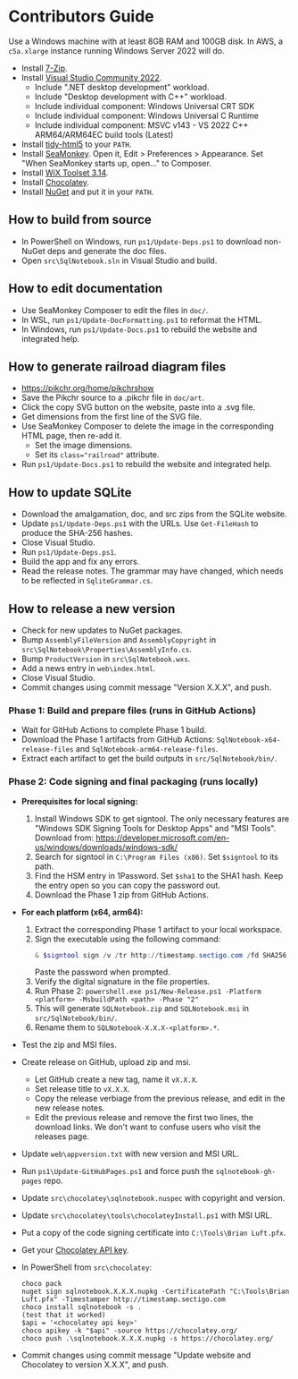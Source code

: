 # Contributors Guide

Use a Windows machine with at least 8GB RAM and 100GB disk.
In AWS, a `c5a.xlarge` instance running Windows Server 2022 will do.

- Install [7-Zip](https://www.7-zip.org/).
- Install [Visual Studio Community 2022](https://visualstudio.microsoft.com/vs/).
    - Include ".NET desktop development" workload.
    - Include "Desktop development with C++" workload.
    - Include individual component: Windows Universal CRT SDK
    - Include individual component: Windows Universal C Runtime
    - Include individual component: MSVC v143 - VS 2022 C++ ARM64/ARM64EC build tools (Latest)
- Install [tidy-html5](https://github.com/htacg/tidy-html5) to your `PATH`.
- Install [SeaMonkey](https://www.seamonkey-project.org/releases/). Open it, Edit > Preferences > Appearance. Set "When SeaMonkey starts up, open..." to Composer.
- Install [WiX Toolset 3.14](https://github.com/wixtoolset/wix3/releases).
- Install [Chocolatey](https://chocolatey.org/install).
- Install [NuGet](https://www.nuget.org/downloads) and put it in your `PATH`.

## How to build from source

- In PowerShell on Windows, run `ps1/Update-Deps.ps1` to download non-NuGet deps and generate the doc files.
- Open `src\SqlNotebook.sln` in Visual Studio and build.

## How to edit documentation

- Use SeaMonkey Composer to edit the files in `doc/`.
- In WSL, run `ps1/Update-DocFormatting.ps1` to reformat the HTML.
- In Windows, run `ps1/Update-Docs.ps1` to rebuild the website and integrated help.

## How to generate railroad diagram files

- https://pikchr.org/home/pikchrshow
- Save the Pikchr source to a .pikchr file in `doc/art`.
- Click the copy SVG button on the website, paste into a .svg file.
- Get dimensions from the first line of the SVG file.
- Use SeaMonkey Composer to delete the image in the corresponding HTML page, then re-add it.
    - Set the image dimensions.
    - Set its `class="railroad"` attribute.
- Run `ps1/Update-Docs.ps1` to rebuild the website and integrated help.

## How to update SQLite

- Download the amalgamation, doc, and src zips from the SQLite website.
- Update `ps1/Update-Deps.ps1` with the URLs. Use `Get-FileHash` to produce the SHA-256 hashes.
- Close Visual Studio.
- Run `ps1/Update-Deps.ps1`.
- Build the app and fix any errors.
- Read the release notes. The grammar may have changed, which needs to be reflected in `SqliteGrammar.cs`.

## How to release a new version

- Check for new updates to NuGet packages.
- Bump `AssemblyFileVersion` and `AssemblyCopyright` in `src\SqlNotebook\Properties\AssemblyInfo.cs`.
- Bump `ProductVersion` in `src\SqlNotebook.wxs`.
- Add a news entry in `web\index.html`.
- Close Visual Studio.
- Commit changes using commit message "Version X.X.X", and push.

### Phase 1: Build and prepare files (runs in GitHub Actions)
- Wait for GitHub Actions to complete Phase 1 build.
- Download the Phase 1 artifacts from GitHub Actions: `SqlNotebook-x64-release-files` and `SqlNotebook-arm64-release-files`.
- Extract each artifact to get the build outputs in `src/SqlNotebook/bin/`.

### Phase 2: Code signing and final packaging (runs locally)
- **Prerequisites for local signing:**
  1. Install Windows SDK to get signtool. The only necessary features are "Windows SDK Signing Tools for Desktop Apps" and "MSI Tools". Download from: https://developer.microsoft.com/en-us/windows/downloads/windows-sdk/
  2. Search for signtool in `C:\Program Files (x86)`. Set `$signtool` to its path.
  3. Find the HSM entry in 1Password. Set `$sha1` to the SHA1 hash. Keep the entry open so you can copy the password out.
  4. Download the Phase 1 zip from GitHub Actions.

- **For each platform (x64, arm64):**
  1. Extract the corresponding Phase 1 artifact to your local workspace.
  2. Sign the executable using the following command:
     ```powershell
     & $signtool sign /v /tr http://timestamp.sectigo.com /fd SHA256 /td SHA256 /sha1 $sha1 SqlNotebook.exe
     ```
     Paste the password when prompted.
  3. Verify the digital signature in the file properties.
  4. Run Phase 2: `powershell.exe ps1/New-Release.ps1 -Platform <platform> -MsbuildPath <path> -Phase "2"`
  5. This will generate `SQLNotebook.zip` and `SQLNotebook.msi` in `src/SqlNotebook/bin/`.
  6. Rename them to `SQLNotebook-X.X.X-<platform>.*`.

- Test the zip and MSI files.
- Create release on GitHub, upload zip and msi.
    - Let GitHub create a new tag, name it `vX.X.X`.
    - Set release title to `vX.X.X`.
    - Copy the release verbiage from the previous release, and edit in the new release notes.
    - Edit the previous release and remove the first two lines, the download links. We don't want to confuse users who visit the releases page.
- Update `web\appversion.txt` with new version and MSI URL.
- Run `ps1\Update-GitHubPages.ps1` and force push the `sqlnotebook-gh-pages` repo.
- Update `src\chocolatey\sqlnotebook.nuspec` with copyright and version.
- Update `src\chocolatey\tools\chocolateyInstall.ps1` with MSI URL.
- Put a copy of the code signing certificate into `C:\Tools\Brian Luft.pfx`.
- Get your [Chocolatey API key](https://community.chocolatey.org/account).
- In PowerShell from `src\chocolatey`:
    ```
    choco pack
    nuget sign sqlnotebook.X.X.X.nupkg -CertificatePath "C:\Tools\Brian Luft.pfx" -Timestamper http://timestamp.sectigo.com
    choco install sqlnotebook -s .
    (test that it worked)
    $api = '<chocolatey api key>'
    choco apikey -k "$api" -source https://chocolatey.org/
    choco push .\sqlnotebook.X.X.X.nupkg -s https://chocolatey.org/
    ```
- Commit changes using commit message "Update website and Chocolatey to version X.X.X", and push.
